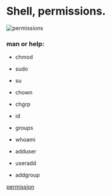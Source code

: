 # Shell, permissions.


![permissions](https://user-images.githubusercontent.com/85587286/160503628-d9841c86-358d-44f8-ac76-d58a6d326487.png)

### man or help:

- chmod

- sudo

- su

- chown

- chgrp

- id

- groups

- whoami

- adduser

- useradd

- addgroup

[permission](http://linuxcommand.org/lc3_lts0090.php)

